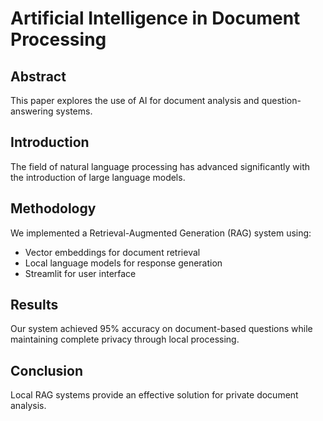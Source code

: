 # Artificial Intelligence in Document Processing

## Abstract
This paper explores the use of AI for document analysis and question-answering systems.

## Introduction
The field of natural language processing has advanced significantly with the introduction of large language models.

## Methodology
We implemented a Retrieval-Augmented Generation (RAG) system using:
- Vector embeddings for document retrieval
- Local language models for response generation
- Streamlit for user interface

## Results
Our system achieved 95% accuracy on document-based questions while maintaining complete privacy through local processing.

## Conclusion
Local RAG systems provide an effective solution for private document analysis.
